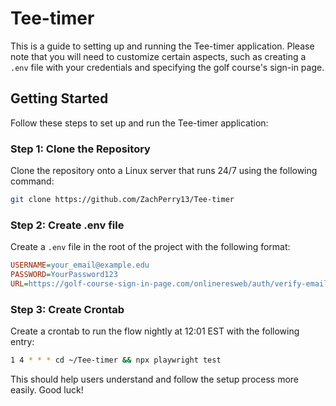 # Tee-timer

This is a guide to setting up and running the Tee-timer application. Please note that you will need to customize certain aspects, such as creating a `.env` file with your credentials and specifying the golf course's sign-in page.

## Getting Started

Follow these steps to set up and run the Tee-timer application:

### Step 1: Clone the Repository

Clone the repository onto a Linux server that runs 24/7 using the following command:

```bash
git clone https://github.com/ZachPerry13/Tee-timer
```

### Step 2: Create .env file

Create a `.env` file in the root of the project with the following format:

```ini
USERNAME=your_email@example.edu
PASSWORD=YourPassword123
URL=https://golf-course-sign-in-page.com/onlineresweb/auth/verify-email
```

### Step 3: Create Crontab

Create a crontab to run the flow nightly at 12:01 EST with the following entry:

```bash
1 4 * * * cd ~/Tee-timer && npx playwright test
```

This should help users understand and follow the setup process more easily. Good luck!